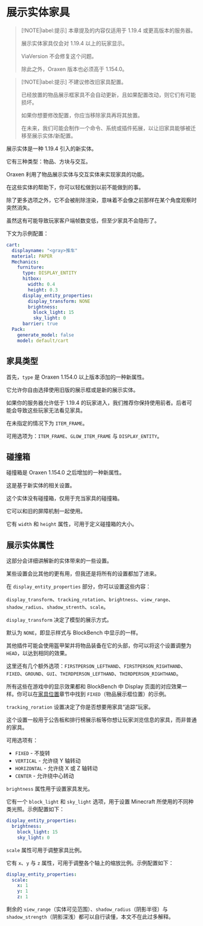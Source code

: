 # 展示实体家具

> [!NOTE|label:提示]
> 本章提及的内容仅适用于 1.19.4 或更高版本的服务器。
>
> 展示实体家具仅会对 1.19.4 以上的玩家显示。
> 
> ViaVersion 不会修复这个问题。
>
> 除此之外，Oraxen 版本也必须高于 1.154.0。

> [!NOTE|label:提示]
> 不建议修改旧家具配置。
>
> 已经放置的物品展示框家具不会自动更新，且如果配置改动，则它们有可能损坏。
>
> 如果你想要修改配置，你应当移除家具再将其放置。
>
> 在未来，我们可能会制作一个命令、系统或插件拓展，以让旧家具能够被迁移至展示实体/新配置。

展示实体是一种 1.19.4 引入的新实体。

它有三种类型：物品、方块与交互。

Oraxen 利用了物品展示实体与交互实体来实现家具的功能。

在这些实体的帮助下，你可以轻松做到以前不能做到的事。

除了更多选项之外，它不会被削除渲染，意味着不会像之前那样在某个角度观察时突然消失。

虽然这有可能导致玩家客户端帧数变低，但至少家具不会隐形了。

下文为示例配置：

```YAML
cart:
  displayname: "<gray>推车"
  material: PAPER
  Mechanics:
    furniture:
      type: DISPLAY_ENTITY
      hitbox:
        width: 0.4
        height: 0.3
      display_entity_properties:
        display_transform: NONE
        brightness:
          block_light: 15
          sky_light: 0
      barrier: true
  Pack:
    generate_model: false
    model: default/cart
```

## 家具类型

首先，`type` 是 Oraxen 1.154.0 以上版本添加的一种新属性。

它允许你自由选择使用旧版的展示框或是新的展示实体。

如果你的服务器允许低于 1.19.4 的玩家进入，我们推荐你保持使用前者。后者可能会导致这些玩家无法看见家具。

在未指定的情况下为 `ITEM_FRAME`。

可用选项为：`ITEM_FRAME`、`GLOW_ITEM_FRAME` 与 `DISPLAY_ENTITY`。

## 碰撞箱

碰撞箱是 Oraxen 1.154.0 之后增加的一种新属性。

这是基于新实体的相关设置。

这个实体没有碰撞箱，仅用于充当家具的碰撞箱。

它可以和旧的屏障机制一起使用。

它有 `width` 和 `height` 属性，可用于定义碰撞箱的大小。

## 展示实体属性

这部分会详细讲解新的实体带来的一些设置。

某些设置会比其他的更有用，但我还是将所有的设置都加了进来。

在 `display_entity_properties` 部分，你可以设置这些内容：

`display_transform`、`tracking_rotation`、`brightness`、`view_range`、`shadow_radius`、`shadow_strenth`、`scale`。

`display_transform` 决定了模型的展示方式。

默认为 `NONE`，即显示样式与 BlockBench 中显示的一样。

其他插件可能会使用盔甲架并将物品装备在它的头部，你可以将这个设置调整为 `HEAD`，以达到相同的效果。

这里还有几个额外选项：`FIRSTPERSON_LEFTHAND`、`FIRSTPERSON_RIGHTHAND`、`FIXED`、`GROUND`、`GUI`、`THIRDPERSON_LEFTHAND`、`THIRDPERSON_RIGHTHAND`。

所有这些在游戏中的显示效果都和 BlockBench 中 Display 页面的对应效果一样。你可以在[家具位置](mechanics.furniture-mechanic.furniture-position.md)章节中找到 `FIXED`（物品展示框位置）的示例。

`tracking_roration` 设置决定了你是否想要用家具“追踪”玩家。

这个设置一般用于公告板和排行榜展示板等你想让玩家浏览信息的家具，而非普通的家具。

可用选项有：

* `FIXED` - 不旋转
* `VERTICAL` - 允许绕 Y 轴转动
* `HORIZONTAL` - 允许绕 X 或 Z 轴转动
* `CENTER` - 允许绕中心转动

`brightness` 属性用于设置家具发光。

它有一个 `block_light` 和 `sky_light` 选项，用于设置 Minecraft 所使用的不同种类光照。示例配置如下：

```YAML
display_entity_properties:
  brightness:
    block_light: 15
    sky_light: 0
```

`scale` 属性可用于调整家具比例。

它有 `x`、`y` 与 `z` 属性，可用于调整各个轴上的缩放比例。示例配置如下：

```YAML
display_entity_properties:
  scale:
    x: 1
    y: 1
    z: 1
```

剩余的 `view_range`（实体可见范围）、`shadow_radius`（阴影半径）与 `shadow_strength`（阴影深浅）都可以自行读懂，本文不在此过多解释。